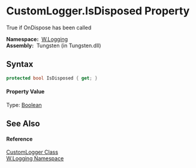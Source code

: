 CustomLogger.IsDisposed Property
================================
   True if OnDispose has been called

  **Namespace:**  [W.Logging][1]  
  **Assembly:**  Tungsten (in Tungsten.dll)

Syntax
------

```csharp
protected bool IsDisposed { get; }
```

#### Property Value
Type: [Boolean][2]

See Also
--------

#### Reference
[CustomLogger Class][3]  
[W.Logging Namespace][1]  

[1]: ../README.md
[2]: http://msdn.microsoft.com/en-us/library/a28wyd50
[3]: README.md